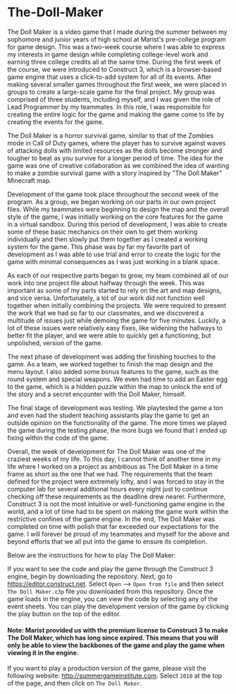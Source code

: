 # The-Doll-Maker

The Doll Maker is a video game that I made during the summer between my sophomore and junior years of high school at Marist's pre-college program for game design. This was a two-week course where I was able to express my interests in game design while completing college-level work and earning three college credits all at the same time. During the first week of the course, we were introduced to Construct 3, which is a browser-based game engine that uses a click-to-add system for all of its events. After making several smaller games throughout the first week, we were placed in groups to create a large-scale game for the final project. My group was comprised of three students, including myself, and I was given the role of Lead Programmer by my teammates. In this role, I was responsible for creating the entire logic for the game and making the game come to life by creating the events for the game.

The Doll Maker is a horror survival game, similar to that of the Zombies mode in Call of Duty games, where the player has to survive against waves of attacking dolls with limited resources as the dolls become stronger and tougher to beat as you survive for a longer period of time. The idea for the game was one of creative collaboration as we combined the idea of wanting to make a zombie survival game with a story inspired by "The Doll Maker" Minecraft map.

Development of the game took place throughout the second week of the program. As a group, we began working on our parts in our own project files. While my teammates were beginning to design the map and the overall style of the game, I was initially working on the core features for the game in a virtual sandbox. During this period of development, I was able to create some of these basic mechanics on their own to get them working individually and then slowly put them together as I created a working system for the game. This phase was by far my favorite part of development as I was able to use trial and error to create the logic for the game with minimal consequences as I was just working in a blank space.

As each of our respective parts began to grow, my team combined all of our work into one project file about halfway through the week. This was important as some of my parts started to rely on the art and map designs, and vice versa. Unfortunately, a lot of our work did not function well together when initially combining the projects. We were required to present the work that we had so far to our classmates, and we discovered a multitude of issues just while demoing the game for five minutes. Luckily, a lot of these issues were relatively easy fixes, like widening the hallways to better fit the player, and we were able to quickly get a functioning, but unpolished, version of the game.

The next phase of development was adding the finishing touches to the game. As a team, we worked together to finish the map design and the menu layout. I also added some bonus features to the game, such as the round system and special weapons. We even had time to add an Easter egg to the game, which is a hidden puzzle within the map to unlock the end of the story and a secret encounter with the Doll Maker, himself.

The final stage of development was testing. We playtested the game a ton and even had the student teaching assistants play the game to get an outside opinion on the functionality of the game. The more times we played the game during the testing phase, the more bugs we found that I ended up fixing within the code of the game.

Overall, the week of development for The Doll Maker was one of the craziest weeks of my life. To this day, I cannot think of another time in my life where I worked on a project as ambitious as The Doll Maker in a time frame as short as the one that we had. The requirements that the team defined for the project were extremely lofty, and I was forced to stay in the computer lab for several additional hours every night just to continue checking off these requirements as the deadline drew nearer. Furthermore, Construct 3 is not the most intuitive or well-functioning game engine in the world, and a lot of time had to be spent on making the game work within the restrictive confines of the game engine. In the end, The Doll Maker was completed on time with polish that far exceeded our expectations for the game. I will forever be proud of my teammates and myself for the above and beyond efforts that we all put into the game to ensure its completion.

Below are the instructions for how to play The Doll Maker:

If you want to see the code and play the game through the Construct 3 engine, begin by downloading the repository. Next, go to https://editor.construct.net. Select `Open` --> `Open from file` and then select `The Doll Maker.c3p` file you downloaded from this repository. Once the game loads in the engine, you can view the code by selecting any of the event sheets. You can play the development version of the game by clicking the play button on the top of the editor.
#### Note: Marist provided us with the premium license to Construct 3 to make The Doll Maker, which has long since expired. This means that you will only be able to view the backbones of the game and play the game when viewing it in the engine.

If you want to play a production version of the game, please visit the following website: http://summergameinstitute.com. Select `2018` at the top of the page, and then click on `The Doll Maker`.
